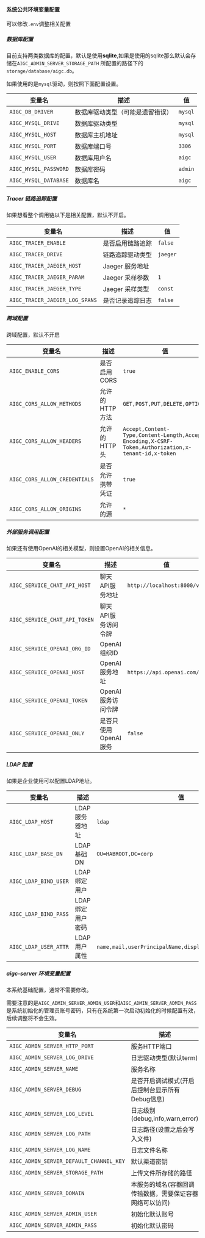 #### 系统公共环境变量配置

可以修改`.env`调整相关配置

##### 数据库配置

目前支持两类数据库的配置，默认是使用**sqlite**,如果是使用的sqlite那么默认会存储在`AIGC_ADMIN_SERVER_STORAGE_PATH`
所配置的路径下的`storage/database/aigc.db`。

如果使用的是`mysql`驱动，则按照下面配置设置。

| 变量名                   | 描述               | 值       |
|-----------------------|------------------|---------|
| `AIGC_DB_DRIVER`      | 数据库驱动类型（可能是遗留错误） | `mysql` |
| `AIGC_MYSQL_DRIVE`    | 数据库驱动类型          | `mysql` |
| `AIGC_MYSQL_HOST`     | 数据库主机地址          | `mysql` |
| `AIGC_MYSQL_PORT`     | 数据库端口号           | `3306`  |
| `AIGC_MYSQL_USER`     | 数据库用户名           | `aigc`  |
| `AIGC_MYSQL_PASSWORD` | 数据库密码            | `admin` |
| `AIGC_MYSQL_DATABASE` | 数据库名             | `aigc`  |

##### Tracer 链路追踪配置

如果想看整个调用链以下是相关配置，默认不开启。

| 变量名                            | 描述          | 值        |
|--------------------------------|-------------|----------|
| `AIGC_TRACER_ENABLE`           | 是否启用链路追踪    | `false`  |
| `AIGC_TRACER_DRIVE`            | 链路追踪驱动类型    | `jaeger` |
| `AIGC_TRACER_JAEGER_HOST`      | Jaeger 服务地址 |          |
| `AIGC_TRACER_JAEGER_PARAM`     | Jaeger 采样参数 | `1`      |
| `AIGC_TRACER_JAEGER_TYPE`      | Jaeger 采样类型 | `const`  |
| `AIGC_TRACER_JAEGER_LOG_SPANS` | 是否记录追踪日志    | `false`  |

##### 跨域配置

跨域配置，默认不开启

| 变量名                           | 描述        | 值                                                                                                   |
|-------------------------------|-----------|-----------------------------------------------------------------------------------------------------|
| `AIGC_ENABLE_CORS`            | 是否启用CORS  | `true`                                                                                              |
| `AIGC_CORS_ALLOW_METHODS`     | 允许的HTTP方法 | `GET,POST,PUT,DELETE,OPTIONS`                                                                       |
| `AIGC_CORS_ALLOW_HEADERS`     | 允许的HTTP头  | `Accept,Content-Type,Content-Length,Accept-Encoding,X-CSRF-Token,Authorization,x-tenant-id,x-token` |
| `AIGC_CORS_ALLOW_CREDENTIALS` | 是否允许携带凭证  | `true`                                                                                              |
| `AIGC_CORS_ALLOW_ORIGINS`     | 允许的源      | `*`                                                                                                 |

##### 外部服务调用配置

如果还有使用OpenAI的相关模型，则设置OpenAI的相关信息。

| 变量名                           | 描述            | 值                           |
|-------------------------------|---------------|-----------------------------|
| `AIGC_SERVICE_CHAT_API_HOST`  | 聊天API服务地址     | `http://localhost:8000/v1`  |
| `AIGC_SERVICE_CHAT_API_TOKEN` | 聊天API服务访问令牌   |                             |
| `AIGC_SERVICE_OPENAI_ORG_ID`  | OpenAI 组织ID   |                             |
| `AIGC_SERVICE_OPENAI_HOST`    | OpenAI 服务地址   | `https://api.openai.com/v1` |
| `AIGC_SERVICE_OPENAI_TOKEN`   | OpenAI 服务访问令牌 |                             |
| `AIGC_SERVICE_OPENAI_ONLY`    | 是否只使用OpenAI服务 | `false`                     |

##### LDAP 配置

如果是企业使用可以配置LDAP地址。

| 变量名                   | 描述          | 值                                                        |
|-----------------------|-------------|----------------------------------------------------------|
| `AIGC_LDAP_HOST`      | LDAP 服务器地址  | `ldap`                                                   |
| `AIGC_LDAP_BASE_DN`   | LDAP 基础DN   | `OU=HABROOT,DC=corp`                                     |
| `AIGC_LDAP_BIND_USER` | LDAP 绑定用户   |                                                          |
| `AIGC_LDAP_BIND_PASS` | LDAP 绑定用户密码 |                                                          |
| `AIGC_LDAP_USER_ATTR` | LDAP 用户属性   | `name,mail,userPrincipalName,displayName,sAMAccountName` |

##### aigc-server 环境变量配置

本系统基础配置，通常不需要修改。

需要注意的是`AIGC_ADMIN_SERVER_ADMIN_USER`和`AIGC_ADMIN_SERVER_ADMIN_PASS`是系统初始化的管理员账号密码，只有在系统第一次启动初始化的时候配置有效，后续调整将不会生效。

| 变量名                                     | 描述                            | 值                       |
|-----------------------------------------|-------------------------------|-------------------------|
| `AIGC_ADMIN_SERVER_HTTP_PORT`           | 服务HTTP端口                      | `:8080`                 |
| `AIGC_ADMIN_SERVER_LOG_DRIVE`           | 日志驱动类型(默认term)                | `term`                  |
| `AIGC_ADMIN_SERVER_NAME`                | 服务名称                          | `aigc-server`           |
| `AIGC_ADMIN_SERVER_DEBUG`               | 是否开启调试模式(开启后控制台显示所有Debug信息)   | `true`                  |
| `AIGC_ADMIN_SERVER_LOG_LEVEL`           | 日志级别(debug,info,warn,error)   | `all`                   |
| `AIGC_ADMIN_SERVER_LOG_PATH`            | 日志路径(设置之后会写入文件)               |                         |
| `AIGC_ADMIN_SERVER_LOG_NAME`            | 日志文件名称                        | `aigc-server.log`       |
| `AIGC_ADMIN_SERVER_DEFAULT_CHANNEL_KEY` | 默认渠道密钥                        | `sk-001`                |
| `AIGC_ADMIN_SERVER_STORAGE_PATH`        | 上传文件所存储的路径                    | `./storage/`            |
| `AIGC_ADMIN_SERVER_DOMAIN`              | 本服务的域名(容器回调传输数据，需要保证容器网络可以访问) | `http://localhost:8080` |
| `AIGC_ADMIN_SERVER_ADMIN_USER`          | 初始化默认账号                       | `admin`                 |
| `AIGC_ADMIN_SERVER_ADMIN_PASS`          | 初始化默认密码                       | `admin`                 |
